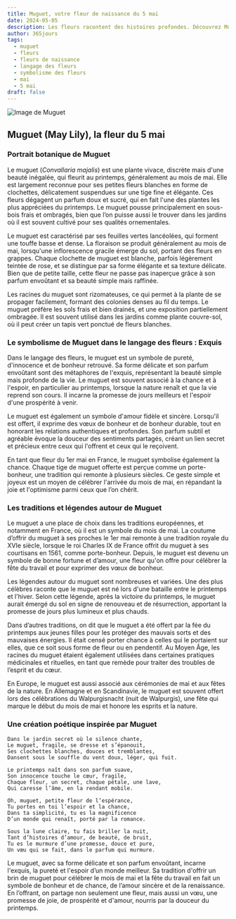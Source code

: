 ```yaml
---
title: Muguet, votre fleur de naissance du 5 mai
date: 2024-05-05
description: Les fleurs racontent des histoires profondes. Découvrez Muguet, votre fleur de naissance du 5 mai, ses symboles et récits fascinants. Plongez dans sa signification et son langage unique dans l'art floral.
author: 365jours
tags:
  - muguet
  - fleurs
  - fleurs de naissance
  - langage des fleurs
  - symbolisme des fleurs
  - mai
  - 5 mai
draft: false
---
```


![Image de Muguet](https://cdn.pixabay.com/photo/2018/03/21/22/26/nature-3248514_1280.jpg#center)


## Muguet (May Lily), la fleur du 5 mai

### Portrait botanique de Muguet

Le muguet (_Convallaria majalis_) est une plante vivace, discrète mais d'une beauté inégalée, qui fleurit au printemps, généralement au mois de mai. Elle est largement reconnue pour ses petites fleurs blanches en forme de clochettes, délicatement suspendues sur une tige fine et élégante. Ces fleurs dégagent un parfum doux et sucré, qui en fait l'une des plantes les plus appréciées du printemps. Le muguet pousse principalement en sous-bois frais et ombragés, bien que l’on puisse aussi le trouver dans les jardins où il est souvent cultivé pour ses qualités ornementales.

Le muguet est caractérisé par ses feuilles vertes lancéolées, qui forment une touffe basse et dense. La floraison se produit généralement au mois de mai, lorsqu'une inflorescence gracile émerge du sol, portant des fleurs en grappes. Chaque clochette de muguet est blanche, parfois légèrement teintée de rose, et se distingue par sa forme élégante et sa texture délicate. Bien que de petite taille, cette fleur ne passe pas inaperçue grâce à son parfum envoûtant et sa beauté simple mais raffinée.

Les racines du muguet sont rizomateuses, ce qui permet à la plante de se propager facilement, formant des colonies denses au fil du temps. Le muguet préfère les sols frais et bien drainés, et une exposition partiellement ombragée. Il est souvent utilisé dans les jardins comme plante couvre-sol, où il peut créer un tapis vert ponctué de fleurs blanches.

### Le symbolisme de Muguet dans le langage des fleurs : Exquis

Dans le langage des fleurs, le muguet est un symbole de pureté, d'innocence et de bonheur retrouvé. Sa forme délicate et son parfum envoûtant sont des métaphores de l'exquis, représentant la beauté simple mais profonde de la vie. Le muguet est souvent associé à la chance et à l'espoir, en particulier au printemps, lorsque la nature renaît et que la vie reprend son cours. Il incarne la promesse de jours meilleurs et l'espoir d'une prospérité à venir.

Le muguet est également un symbole d'amour fidèle et sincère. Lorsqu'il est offert, il exprime des vœux de bonheur et de bonheur durable, tout en honorant les relations authentiques et profondes. Son parfum subtil et agréable évoque la douceur des sentiments partagés, créant un lien secret et précieux entre ceux qui l'offrent et ceux qui le reçoivent.

En tant que fleur du 1er mai en France, le muguet symbolise également la chance. Chaque tige de muguet offerte est perçue comme un porte-bonheur, une tradition qui remonte à plusieurs siècles. Ce geste simple et joyeux est un moyen de célébrer l'arrivée du mois de mai, en répandant la joie et l'optimisme parmi ceux que l’on chérit.

### Les traditions et légendes autour de Muguet

Le muguet a une place de choix dans les traditions européennes, et notamment en France, où il est un symbole du mois de mai. La coutume d’offrir du muguet à ses proches le 1er mai remonte à une tradition royale du XVIe siècle, lorsque le roi Charles IX de France offrit du muguet à ses courtisans en 1561, comme porte-bonheur. Depuis, le muguet est devenu un symbole de bonne fortune et d’amour, une fleur qu'on offre pour célébrer la fête du travail et pour exprimer des vœux de bonheur.

Les légendes autour du muguet sont nombreuses et variées. Une des plus célèbres raconte que le muguet est né lors d'une bataille entre le printemps et l'hiver. Selon cette légende, après la victoire du printemps, le muguet aurait émergé du sol en signe de renouveau et de résurrection, apportant la promesse de jours plus lumineux et plus chauds.

Dans d’autres traditions, on dit que le muguet a été offert par la fée du printemps aux jeunes filles pour les protéger des mauvais sorts et des mauvaises énergies. Il était censé porter chance à celles qui le portaient sur elles, que ce soit sous forme de fleur ou en pendentif. Au Moyen Âge, les racines du muguet étaient également utilisées dans certaines pratiques médicinales et rituelles, en tant que remède pour traiter des troubles de l’esprit et du cœur.

En Europe, le muguet est aussi associé aux cérémonies de mai et aux fêtes de la nature. En Allemagne et en Scandinavie, le muguet est souvent offert lors des célébrations du Walpurgisnacht (nuit de Walpurgis), une fête qui marque le début du mois de mai et honore les esprits et la nature.

### Une création poétique inspirée par Muguet

```
Dans le jardin secret où le silence chante,  
Le muguet, fragile, se dresse et s’épanouit,  
Ses clochettes blanches, douces et tremblantes,  
Dansent sous le souffle du vent doux, léger, qui fuit.

Le printemps naît dans son parfum suave,  
Son innocence touche le cœur, fragile,  
Chaque fleur, un secret, chaque pétale, une lave,  
Qui caresse l’âme, en la rendant mobile.

Oh, muguet, petite fleur de l’espérance,  
Tu portes en toi l’espoir et la chance,  
Dans ta simplicité, tu es la magnificence  
D’un monde qui renaît, porté par la romance.

Sous la lune claire, tu fais briller la nuit,  
Tant d’histoires d’amour, de beauté, de bruit,  
Tu es le murmure d’une promesse, douce et pure,  
Un vœu qui se fait, dans le parfum qui murmure.
```

Le muguet, avec sa forme délicate et son parfum envoûtant, incarne l'exquis, la pureté et l'espoir d’un monde meilleur. Sa tradition d'offrir un brin de muguet pour célébrer le mois de mai et la fête du travail en fait un symbole de bonheur et de chance, de l’amour sincère et de la renaissance. En l’offrant, on partage non seulement une fleur, mais aussi un vœu, une promesse de joie, de prospérité et d'amour, nourris par la douceur du printemps.

